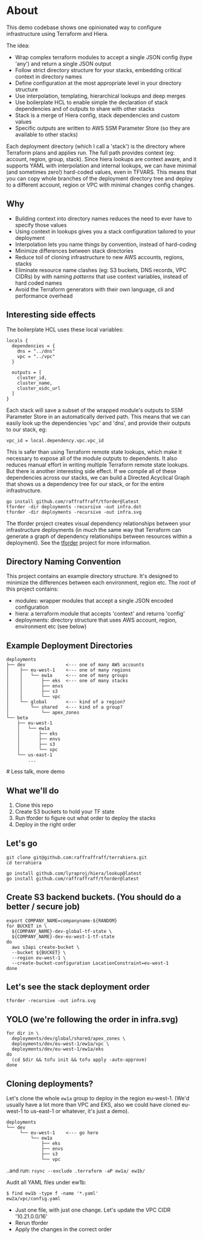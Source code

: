 # About
This demo codebase shows one opinionated way to configure infrastructure using Terraform and Hiera.

The idea:
- Wrap complex terraform modules to accept a single JSON config (type 'any') and return a single JSON output
- Follow strict directory structure for your stacks, embedding critical context in directory names
- Define configuration at the most appropriate level in your directory structure
- Use interpolation, templating, hierarchical lookups and deep merges
- Use boilerplate HCL to enable simple the declaration of stack dependencies and of outputs to share with other stacks
- Stack is a merge of Hiera config, stack dependencies and custom values
- Specific outputs are written to AWS SSM Parameter Store (so they are available to other stacks)

Each deployment directory (which I call a 'stack') is the directory where Terraform plans and applies run. The full path provides context (eg: account, region, group, stack). Since hiera lookups are context aware, and it supports YAML with interpolation and internal lookups, we can have minimal (and sometimes zero!) hard-coded values, even in TFVARS. This means that you can copy whole branches of the deployment directory tree and deploy to a different account, region or VPC with minimal changes config changes.

## Why
- Building context into directory names reduces the need to ever have to specify those values
- Using context in lookups gives you a stack configuration tailored to your deployment
- Interpolation lets you name things by convention, instead of hard-coding
- Minimize differences between stack directories
- Reduce toil of cloning infrastructure to new AWS accounts, regions, stacks
- Eliminate resource name clashes (eg: S3 buckets, DNS records, VPC CIDRs) by with naming _patterns_ that use context variables, instead of hard coded names
- Avoid the Terraform generators with their own language, cli and performance overhead

## Interesting side effects
The boilerplate HCL uses these local variables:
```
locals {
  dependencies = {
    dns = "../dns"
    vpc = "../vpc"
  }

  outputs = [
    cluster_id,
    cluster_name,
    cluster_oidc_url
  ]
}
```

Each stack will save a subset of the wrapped module's outputs to SSM Parameter Store in an automatically derived path. This means that we can easily look up the dependencies 'vpc' and 'dns', and provide their outputs to our stack, eg:

```
vpc_id = local.dependency.vpc.vpc_id
```

This is safer than using Terraform remote state lookups, which make it necessary to expose all of the module outputs to dependents. It also reduces manual effort in writing multiple Terraform remote state lookups. But there is another interesting side effect. If we compile all of these dependencies across our stacks, we can build a Directed Acyclical Graph that shows us a dependency tree for our stack, or for the entire infrastructure. 

```
go install github.com/raffraffraff/tforder@latest
tforder -dir deployments -recursive -out infra.dot
tforder -dir deployments -recursive -out infra.svg
```

The tforder project creates visual dependency relationships between your infrastructure deployments (in much the same way that Terraform can generate a graph of dependency relationships between resources within a deployment). See the [tforder](https://github.com/raffraffraff/tforder) project for more information.

## Directory Naming Convention
This project contains an example directory structure. It's designed to minimize the differences between each environment, region etc. The root of this project contains:
- modules: wrapper modules that accept a single JSON encoded configuration
- hiera: a terraform module that accepts 'context' and returns 'config'
- deployments: directory structure that uses AWS account, region, environment etc (see below)

## Example Deployment Directories
```
deployments
├── dev               <--- one of many AWS accounts
│    ├── eu-west-1    <--- one of many regions
│    │   └── ew1a     <--- one of many groups
│    │       ├── eks  <--- one of many stacks
│    │       ├── envs
│    │       ├── s3
│    │       └── vpc
│    └── global       <--- kind of a region?
│        └── shared   <--- kind of a group?
│            └── apex_zones
└── beta              
    ├── eu-west-1
    │   └── ew1a
    │       ├── eks
    │       ├── envs
    │       ├── s3
    │       └── vpc
    └── us-east-1
        ...
```

# Less talk, more demo

## What we'll do
1. Clone this repo
2. Create S3 buckets to hold your TF state
3. Run tforder to figure out what order to deploy the stacks
4. Deploy in the right order

## Let's go
```
git clone git@github.com:raffraffraff/terrahiera.git
cd terrahiera

go install github.com/lyraproj/hiera/lookup@latest
go install github.com/raffraffraff/tforder@latest
```

## Create S3 backend buckets. (You should do a better / secure job)
```
export COMPANY_NAME=companyname-${RANDOM}
for BUCKET in \
  ${COMPANY_NAME}-dev-global-tf-state \
  ${COMPANY_NAME}-dev-eu-west-1-tf-state
do
  aws s3api create-bucket \
  --bucket ${BUCKET} \
  --region eu-west-1 \
  --create-bucket-configuration LocationConstraint=eu-west-1
done
```

## Let's see the stack deployment order
`tforder -recursive -out infra.svg`

## YOLO (we're following the order in infra.svg)
```
for dir in \
  deployments/dev/global/shared/apex_zones \
  deployments/dev/eu-west-1/ew1a/vpc \
  deployments/dev/eu-west-1/ew1a/eks
do
  (cd $dir && tofu init && tofu apply -auto-approve)
done
```

## Cloning deployments?
Let's clone the whole `ew1a` group to deploy in the region eu-west-1. (We'd usually have a lot more than VPC and EKS, also we could have cloned eu-west-1 to us-east-1 or whatever, it's just a demo).

```
deployments
└── dev
     └── eu-west-1    <--- go here
         └── ew1a
             ├── eks
             ├── envs
             ├── s3
             └── vpc
```

..and run:
`rsync --exclude .terraform -aP ew1a/ ew1b/`

Audit all YAML files under ew1b:
```
$ find ew1b -type f -name '*.yaml'
ew2a/vpc/config.yaml
```

* Just one file, with just one change. Let's update the VPC CIDR '10.21.0.0/16'
* Rerun tforder
* Apply the changes in the correct order

